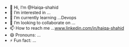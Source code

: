 - 👋 Hi, I’m @Haiqa-shahid
- 👀 I’m interested in ...
- 🌱 I’m currently learning ...Devops
- 💞️ I’m looking to collaborate on ...
- 📫 How to reach me ...www.linkedin.com/in/haiqa-shahid
- 😄 Pronouns: ...
- ⚡ Fun fact: ...

<!---
Haiqa-shahid/Haiqa-shahid is a ✨ special ✨ repository because its `README.md` (this file) appears on your GitHub profile.
You can click the Preview link to take a look at your changes.
--->
